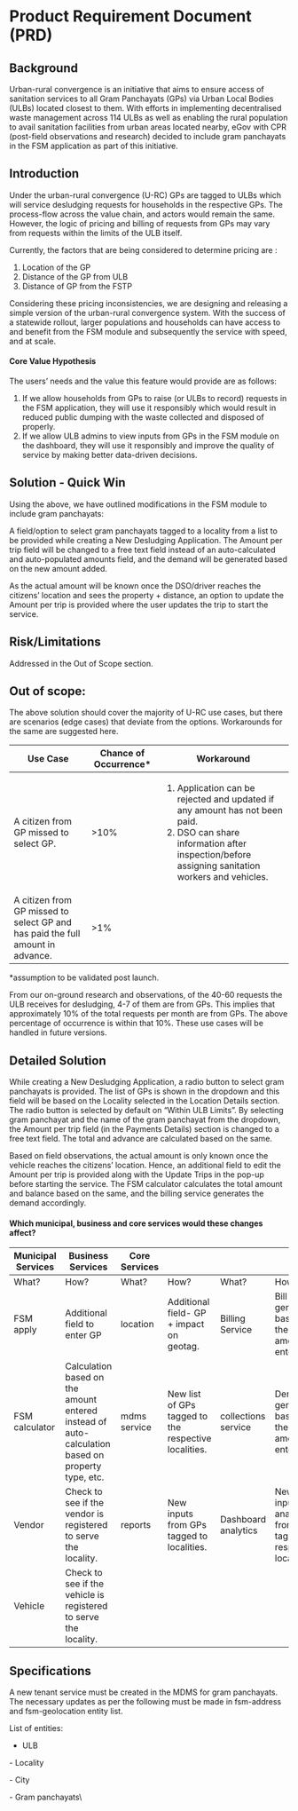 # Product Requirement Document (PRD)

## Background

Urban-rural convergence is an initiative that aims to ensure access of sanitation services to all Gram Panchayats (GPs) via Urban Local Bodies (ULBs) located closest to them. With efforts in implementing decentralised waste management across 114 ULBs as well as enabling the rural population to avail sanitation facilities from urban areas located nearby, eGov with CPR (post-field observations and research) decided to include gram panchayats in the FSM application as part of this  initiative. &#x20;

## Introduction

Under the urban-rural convergence (U-RC) GPs are tagged to ULBs which will service desludging requests for households in the respective GPs. The process-flow across the value chain, and actors would remain the same. However, the logic of pricing and billing of requests from GPs may vary from requests within the limits of the ULB itself.

Currently, the factors that are being considered to determine pricing are :&#x20;

1. Location of the GP&#x20;
2. Distance of the GP from ULB&#x20;
3. Distance of GP from the FSTP

Considering these pricing inconsistencies, we are designing and releasing a simple version of the urban-rural convergence system. With the success of a statewide rollout, larger populations and households can have access to and benefit from the FSM module and subsequently the service with speed, and at scale.

#### Core Value Hypothesis

The users’ needs and the value this feature would provide are as follows:

1. If we allow households from GPs to raise (or ULBs to record) requests  in the FSM application, they will use it responsibly which would result in reduced public dumping with the waste collected and disposed of properly.
2. If we allow ULB admins to view inputs from GPs in the FSM module on the dashboard, they will use it responsibly and improve the quality of service by making better data-driven decisions.

## Solution - Quick Win

Using the above, we have outlined modifications in the FSM module to include gram panchayats:

A field/option to select gram panchayats tagged to a locality from a list to be provided while creating a New Desludging Application. The Amount per trip field will be changed to a free text field instead of an auto-calculated and auto-populated amounts field, and the demand will be generated based on the new amount added.&#x20;

As the actual amount will be known once the DSO/driver reaches the citizens’ location and sees the property + distance, an option to update the Amount per trip is provided where the user updates the trip to start the service.&#x20;

## Risk/Limitations&#x20;

Addressed in the Out of Scope section.

## Out of scope:

The above solution should cover the majority of U-RC use cases, but there are scenarios (edge cases)  that deviate from the options. Workarounds for the same are suggested here.

| Use Case                                                                       | Chance of Occurrence\* | Workaround                                                                                                                                                                                      |
| ------------------------------------------------------------------------------ | ---------------------- | ----------------------------------------------------------------------------------------------------------------------------------------------------------------------------------------------- |
| A citizen from GP missed to select GP.                                         | >10%                   | <ol><li>Application can be rejected and updated if any amount has not been paid.</li><li>DSO can share information after inspection/before assigning sanitation workers and vehicles.</li></ol> |
| A citizen from GP missed to select GP and has paid the full amount in advance. | >1%                    |                                                                                                                                                                                                 |

\*assumption to be validated post launch.

From our on-ground research and observations, of the 40-60 requests the ULB receives for desludging, 4-7 of them are from GPs. This implies that approximately 10% of the total requests per month are from GPs. The above percentage of occurrence is within that 10%. These use cases will be handled in future versions.

## Detailed Solution

While creating a New Desludging Application, a radio button to select gram panchayats is provided. The list of GPs is shown in the dropdown and this field will be based on the Locality selected in the Location Details section. The radio button is selected by default on “Within ULB Limits”. By selecting gram panchayat and the name of the gram panchayat from the dropdown, the Amount per trip field (in the Payments Details) section is changed to a free text field. The total and advance are calculated based on the same.&#x20;

Based on field observations, the actual amount is only known once the vehicle reaches the citizens’ location. Hence, an additional field to edit the Amount per trip is provided along with the Update Trips in the pop-up before starting the service. The FSM calculator calculates the total amount and balance based on the same, and the billing service generates the demand accordingly.

#### Which municipal, business and core services would these changes affect?

| Municipal Services | Business Services                                                                                | Core Services |                                                      |                     |                                                                    |
| ------------------ | ------------------------------------------------------------------------------------------------ | ------------- | ---------------------------------------------------- | ------------------- | ------------------------------------------------------------------ |
| What?              | How?                                                                                             | What?         | How?                                                 | What?               | How?                                                               |
| FSM apply          | Additional field to enter GP                                                                     | location      | Additional field- GP + impact on geotag.             | Billing Service     | Bill generates based on the amount entered.                        |
| FSM calculator     | Calculation based on the amount entered instead of auto-calculation based on property type, etc. | mdms service  | New list of GPs tagged to the respective localities. | collections service | Demand generated based on the amount entered.                      |
| Vendor             | Check to see if the vendor is registered to serve the locality.                                  | reports       | New inputs from  GPs tagged to localities.           | Dashboard analytics | New inputs for analysis from  GPs tagged to respective localities. |
| Vehicle            | Check to see if the vehicle is registered to serve  the locality.                                | <p><br></p>   | <p><br></p>                                          | <p><br></p>         | <p><br></p>                                                        |

## Specifications

A new tenant service must be created in the MDMS for gram panchayats. The necessary updates as per the following must be made in fsm-address and fsm-geolocation entity list.

List of entities:

* ULB&#x20;

&#x20;     \- Locality

&#x20;        \- City

&#x20;        \- Gram panchayats\
